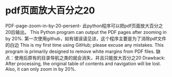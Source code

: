 # pdf页面放大百分之20  
PDF-page-zoom-in-by-20-persent-
此python程序可以把pdf页面放大百分之20后输出。
This Python program can output the PDF pages after zooming in by 20%.
第一次使用github，如有错误请见谅，这个程序主要是为了消除pdf文件的白边
This is my first time using GitHub; please excuse any mistakes. This program is primarily designed to remove white margins from PDF files.
缺点：使用后原有的目录导航之类的就会消失，并且只能放大百分之20
Drawback: After processing, the original table of contents and navigation will be lost. Also, it can only zoom in by 20%.
